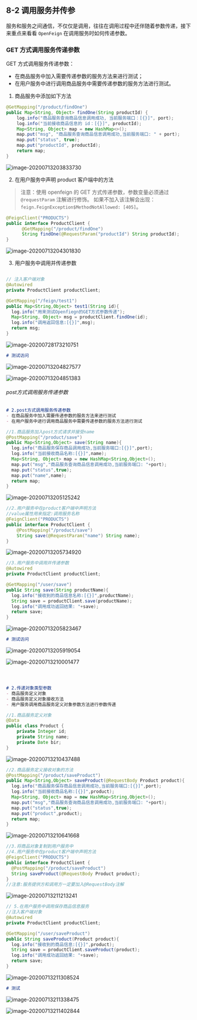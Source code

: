 ## 8-2 调用服务并传参

服务和服务之间通信，不仅仅是调用，往往在调用过程中还伴随着参数传递，接下来重点来看看 `OpenFeign` 在调用服务时如何传递参数。

### GET 方式调用服务传递参数

GET 方式调用服务传递参数：

- 在商品服务中加入需要传递参数的服务方法来进行测试；
- 在用户服务中进行调用商品服务中需要传递参数的服务方法进行测试。

1. 商品服务中添加如下方法

```java
@GetMapping("/product/findOne")
public Map<String, Object> findOne(String productId) {
    log.info("商品服务查询商品信息调用成功, 当前服务端口：[{}]", port);
    log.info("当前接收商品信息的 id：[{}]", productId);
    Map<String, Object> map = new HashMap<>();
    map.put("msg", "商品服务查询商品信息调用成功,当前服务端口: " + port);
    map.put("status", true);
    map.put("productId", productId);
    return map;
}
```

![image-20200713203833730](https://tva1.sinaimg.cn/large/008i3skNgy1gvu7mkve1cj322g0e8q7o.jpg)


2. 在用户服务中声明 product 客户端中的方法

> 注意：使用 openfeign 的 GET 方式传递参数，参数变量必须通过 `@requestParam` 注解进行修饰。
> 如果不加入该注解会出现：`feign.FeignException$MethodNotAllowed: [405]`。



```java
@FeignClient("PRODUCTS")
public interface ProductClient { 
	  @GetMapping("/product/findOne")
 	  String findOne(@RequestParam("productId") String productId);
}
```

![image-20200713204301830](https://tva1.sinaimg.cn/large/008i3skNgy1gvu7mo8uv0j323a08ytac.jpg)

3. 用户服务中调用并传递参数


```java

// 注入客户端对象
@Autowired
private ProductClient productClient;

@GetMapping("/feign/test1")
public Map<String,Object> test1(String id){
  log.info("用来测试Openfiegn的GET方式参数传递");
  Map<String, Object> msg = productClient.findOne(id);
  log.info("调用返回信息:[{}]",msg);
  return msg;
}
```

![image-20200728173210751](https://tva1.sinaimg.cn/large/008i3skNgy1gvu7mr25v9j31vg0a2n02.jpg)

```markdown
# 测试访问
```

![image-20200713204827577](https://tva1.sinaimg.cn/large/008i3skNgy1gvu7mtvna8j321g0gojv9.jpg)

![image-20200713204851383](https://tva1.sinaimg.cn/large/008i3skNgy1gvu7mxhgloj31uw03cwg0.jpg)

###### post方式调用服务传递参数

```markdown
# 2.post方式调用服务传递参数
- 在商品服务中加入需要传递参数的服务方法来进行测试
- 在用户服务中进行调用商品服务中需要传递参数的服务方法进行测试
```

```java
//1.商品服务加入post方式请求并接受name
@PostMapping("/product/save")
public Map<String,Object> save(String name){
  log.info("商品服务保存商品调用成功,当前服务端口:[{}]",port);
  log.info("当前接收商品名称:[{}]",name);
  Map<String, Object> map = new HashMap<String,Object>();
  map.put("msg","商品服务查询商品信息调用成功,当前服务端口: "+port);
  map.put("status",true);
  map.put("name",name);
  return map;
}
```

![image-20200713205125242](https://tva1.sinaimg.cn/large/008i3skNgy1gvu7mzz1zkj321w0eg78m.jpg)

```java
//2.用户服务中在product客户端中声明方法
//value属性用来指定:调用服务名称
@FeignClient("PRODUCTS")
public interface ProductClient {
    @PostMapping("/product/save")
    String save(@RequestParam("name") String name);
}
```

![image-20200713205734920](https://tva1.sinaimg.cn/large/008i3skNgy1gvu7n2b83yj325607adhe.jpg)

```java
//3.用户服务中调用并传递参数
@Autowired
private ProductClient productClient;

@GetMapping("/user/save")
public String save(String productName){
  log.info("接收到的商品信息名称:[{}]",productName);
  String save = productClient.save(productName);
  log.info("调用成功返回结果: "+save);
  return save;
}
```

![image-20200713205823467](https://tva1.sinaimg.cn/large/008i3skNgy1gvu7n42c6cj31ye0e0tbu.jpg)

```markdown
# 测试访问
```

![image-20200713205919054](https://tva1.sinaimg.cn/large/008i3skNgy1gvu7n6zp97j31xo0fydjz.jpg)

![image-20200713210001477](https://tva1.sinaimg.cn/large/008i3skNgy1gvu7na8qwtj31mi036gn3.jpg)

```markdown



# 2.传递对象类型参数
- 商品服务定义对象
- 商品服务定义对象接收方法
- 用户服务调用商品服务定义对象参数方法进行参数传递
```

```java
//1.商品服务定义对象
@Data
public class Product {
    private Integer id;
    private String name;
    private Date bir;
}
```

![image-20200713210437488](https://tva1.sinaimg.cn/large/008i3skNgy1gvu7nd0zpzj31pk084q3t.jpg)

```java
//2.商品服务定义接收对象的方法
@PostMapping("/product/saveProduct")
public Map<String,Object> saveProduct(@RequestBody Product product){
  log.info("商品服务保存商品信息调用成功,当前服务端口:[{}]",port);
  log.info("当前接收商品名称:[{}]",product);
  Map<String, Object> map = new HashMap<String,Object>();
  map.put("msg","商品服务查询商品信息调用成功,当前服务端口: "+port);
  map.put("status",true);
  map.put("product",product);
  return map;
}

```

![image-20200713210641668](https://tva1.sinaimg.cn/large/008i3skNgy1gvu7ng7l30j31tu0dyaeu.jpg)

```java
//3.将商品对象复制到用户服务中
//4.用户服务中在product客户端中声明方法
@FeignClient("PRODUCTS")
public interface ProductClient {
  @PostMapping("/product/saveProduct")
  String saveProduct(@RequestBody Product product);
}
//注意:服务提供方和调用方一定要加入@RequestBody注解 
```

![image-20200713211213241](https://tva1.sinaimg.cn/large/008i3skNgy1gvu7nj2dyoj31vm07amyp.jpg)

```java
// 5.在用户服务中调用保存商品信息服务
//注入客户端对象
@Autowired
private ProductClient productClient;

@GetMapping("/user/saveProduct")
public String saveProduct(Product product){
  log.info("接收到的商品信息:[{}]",product);
  String save = productClient.saveProduct(product);
  log.info("调用成功返回结果: "+save);
  return save;
}
```

![image-20200713211308524](https://tva1.sinaimg.cn/large/008i3skNgy1gvu7nk59pxj31ua0fun0h.jpg)

```markdown
# 测试
```

![image-20200713211338475](https://tva1.sinaimg.cn/large/008i3skNgy1gvu7nlxezmj32f40m4wl5.jpg)

![image-20200713211402844](https://tva1.sinaimg.cn/large/008i3skNgy1gvu7nol3c6j32ay032tah.jpg)

